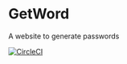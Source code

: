 # GetWord
A website to generate passwords

[![CircleCI](https://circleci.com/gh/jarne/GetWord.svg?style=svg&circle-token=)](https://circleci.com/gh/jarne/GetWord)
